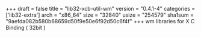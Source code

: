 +++
draft = false
title = "lib32-xcb-util-wm"
version = "0.4.1-4"
categories = ['lib32-extra']
arch = "x86_64"
size = "32840"
usize = "254579"
sha1sum = "9aefda082b580b68659d50f9e50e6f92d50c6f4f"
+++
wm libraries for X C Binding ( 32bit )